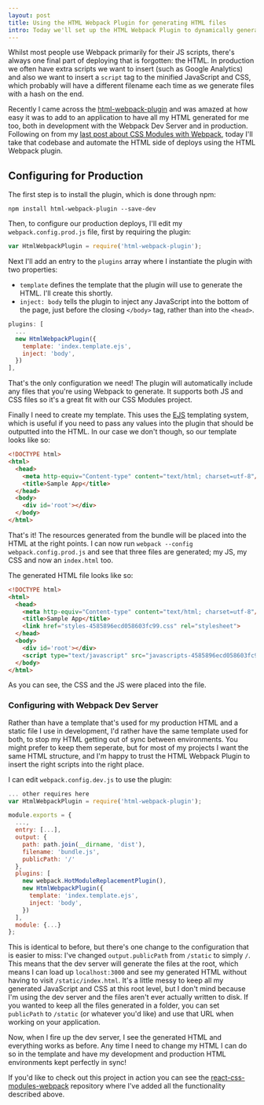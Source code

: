 ```yaml
---
layout: post
title: Using the HTML Webpack Plugin for generating HTML files
intro: Today we'll set up the HTML Webpack Plugin to dynamically generate the HTML files for our production builds.
---
```


Whilst most people use Webpack primarily for their JS scripts, there's always one final part of deploying that is forgotten: the HTML. In production we often have extra scripts we want to insert (such as Google Analytics) and also we want to insert a `script` tag to the minified JavaScript and CSS, which probably will have a different filename each time as we generate files with a hash on the end.

Recently I came across the [html-webpack-plugin](https://github.com/ampedandwired/html-webpack-plugin) and was amazed at how easy it was to add to an application to have all my HTML generated for me too, both in development with the Webpack Dev Server and in production. Following on from my [last post about CSS Modules with Webpack](/blog/2016/07/css-modules-webpack-react/), today I'll take that codebase and automate the HTML side of deploys using the HTML Webpack plugin.

## Configuring for Production

The first step is to install the plugin, which is done through npm:

```
npm install html-webpack-plugin --save-dev
```

Then, to configure our production deploys, I'll edit my `webpack.config.prod.js` file, first by requiring the plugin:

```js
var HtmlWebpackPlugin = require('html-webpack-plugin');
```

Next I'll add an entry to the `plugins` array where I instantiate the plugin with two properties:

- `template` defines the template that the plugin will use to generate the HTML. I'll create this shortly.
- `inject: body` tells the plugin to inject any JavaScript into the bottom of the page, just before the closing `</body>` tag, rather than into the `<head>`.

```js
plugins: [
  ...
  new HtmlWebpackPlugin({
    template: 'index.template.ejs',
    inject: 'body',
  })
],
```

That's the only configuration we need! The plugin will automatically include any files that you're using Webpack to generate. It supports both JS and CSS files so it's a great fit with our CSS Modules project.

Finally I need to create my template. This uses the [EJS](http://www.embeddedjs.com) templating system, which is useful if you need to pass any values into the plugin that should be outputted into the HTML. In our case we don't though, so our template looks like so:

```html
<!DOCTYPE html>
<html>
  <head>
    <meta http-equiv="Content-type" content="text/html; charset=utf-8"/>
    <title>Sample App</title>
  </head>
  <body>
    <div id='root'></div>
  </body>
</html>
```

That's it! The resources generated from the bundle will be placed into the HTML at the right points. I can now run `webpack --config webpack.config.prod.js` and see that three files are generated; my JS, my CSS and now an `index.html` too.

The generated HTML file looks like so:

```html
<!DOCTYPE html>
<html>
  <head>
    <meta http-equiv="Content-type" content="text/html; charset=utf-8"/>
    <title>Sample App</title>
    <link href="styles-4585896ecd058603fc99.css" rel="stylesheet">
  </head>
  <body>
    <div id='root'></div>
    <script type="text/javascript" src="javascripts-4585896ecd058603fc99.js"></script>
  </body>
</html>
```

As you can see, the CSS and the JS were placed into the file.

### Configuring with Webpack Dev Server

Rather than have a template that's used for my production HTML and a static file I use in development, I'd rather have the same template used for both, to stop my HTML getting out of sync between environments. You might prefer to keep them seperate, but for most of my projects I want the same HTML structure, and I'm happy to trust the HTML Webpack Plugin to insert the right scripts into the right place.

I can edit `webpack.config.dev.js` to use the plugin:

```js
... other requires here
var HtmlWebpackPlugin = require('html-webpack-plugin');

module.exports = {
  ...,
  entry: [...],
  output: {
    path: path.join(__dirname, 'dist'),
    filename: 'bundle.js',
    publicPath: '/'
  },
  plugins: [
    new webpack.HotModuleReplacementPlugin(),
    new HtmlWebpackPlugin({
      template: 'index.template.ejs',
      inject: 'body',
    })
  ],
  module: {...}
};
```

This is identical to before, but there's one change to the configuration that is easier to miss: I've changed `output.publicPath` from `/static` to simply `/`. This means that the dev server will generate the files at the root, which means I can load up `localhost:3000` and see my generated HTML without having to visit `/static/index.html`. It's a little messy to keep all my generated JavaScript and CSS at this root level, but I don't mind because I'm using the dev server and the files aren't ever actually written to disk. If you wanted to keep all the files generated in a folder, you can set `publicPath` to `/static` (or whatever you'd like) and use that URL when working on your application.

Now, when I fire up the dev server, I see the generated HTML and everything works as before. Any time I need to change my HTML I can do so in the template and have my development and production HTML environments kept perfectly in sync!

If you'd like to check out this project in action you can see the [react-css-modules-webpack](https://github.com/jackfranklin/react-css-modules-webpack) repository where I've added all the functionality described above.
